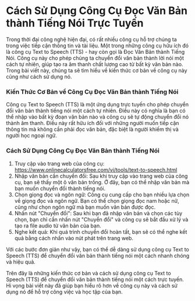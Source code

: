Cách Sử Dụng Công Cụ Đọc Văn Bản thành Tiếng Nói Trực Tuyến
===========================================================

Trong thời đại công nghệ hiện đại, có rất nhiều công cụ hỗ trợ chúng ta trong việc tiếp cận thông tin và tài liệu. Một trong những công cụ hữu ích đó là công cụ Text to Speech (TTS) - hay còn gọi là Đọc Văn Bản thành Tiếng Nói. Công cụ này cho phép chúng ta chuyển đổi văn bản thành lời nói một cách tự nhiên, giúp tạo ra âm thanh chất lượng cao từ bất kỳ văn bản nào. Trong bài viết này, chúng ta sẽ tìm hiểu về kiến thức cơ bản về công cụ này cũng như cách sử dụng nó.

### Kiến Thức Cơ Bản về Công Cụ Đọc Văn Bản thành Tiếng Nói

Công cụ Text to Speech (TTS) là một ứng dụng trực tuyến cho phép chuyển đổi văn bản thành tiếng nói một cách tự nhiên. Điều này có nghĩa là bạn có thể nhập vào bất kỳ đoạn văn bản nào và công cụ sẽ tự động chuyển đổi nó thành âm thanh. Điều này rất hữu ích đối với những người muốn tiếp cận thông tin mà không cần phải đọc văn bản, đặc biệt là người khiếm thị và người học ngoại ngữ.

### Cách Sử Dụng Công Cụ Đọc Văn Bản thành Tiếng Nói

1. Truy cập vào trang web của công cụ: <https://www.onlinecalculatorsfree.com/vi/tools/text-to-speech.html>
2. Nhập văn bản cần chuyển đổi: Sau khi truy cập vào trang web của công cụ, bạn sẽ thấy một ô văn bản trống. Ở đây, bạn có thể nhập văn bản mà bạn muốn chuyển đổi thành tiếng nói.
3. Chọn giọng đọc và ngôn ngữ: Công cụ cung cấp cho bạn nhiều lựa chọn về giọng đọc và ngôn ngữ. Bạn có thể chọn giọng đọc nam hoặc nữ, cũng như chọn ngôn ngữ mà bạn muốn văn bản được đọc.
4. Nhấn nút "Chuyển đổi": Sau khi bạn đã nhập văn bản và chọn các tùy chọn, bạn chỉ cần nhấn nút "Chuyển đổi" và công cụ sẽ bắt đầu xử lý và tạo ra file audio từ văn bản của bạn.
5. Nghe kết quả: Khi quá trình chuyển đổi hoàn tất, bạn sẽ có thể nghe kết quả bằng cách nhấn vào nút phát trên trang web.

Với các bước đơn giản như vậy, bạn có thể dễ dàng sử dụng công cụ Text to Speech (TTS) để chuyển đổi văn bản thành tiếng nói một cách nhanh chóng và hiệu quả.

Trên đây là những kiến thức cơ bản và cách sử dụng công cụ Text to Speech (TTS) để chuyển đổi văn bản thành tiếng nói một cách trực tuyến. Hi vọng bài viết này đã giúp bạn hiểu rõ hơn về công cụ này và cách sử dụng nó để hỗ trợ công việc và học tập của bạn.